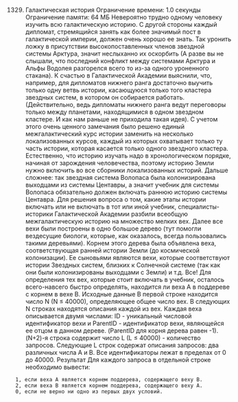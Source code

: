 1329. Галактическая история
Ограничение времени: 1.0 секунды
Ограничение памяти: 64 МБ
Невероятно трудно одному человеку изучить всю галактическую историю.
С другой стороны каждый дипломат, стремящийся занять как более значимый пост в галактической империи, должен очень хорошо ее знать. Так уронить ложку в присутствии высокопоставленных членов звездной системы Арктура, значит неслыханно их оскорбить (А разве вы не слышали, что последний конфликт между системами Арктура и Альфы Водолея разгорелся всего то из-за одного уроненного стакана).
К счастью в Галактической Академии выяснили, что, например, для дипломатов нижнего ранга достаточно выучить только одну ветвь истории, касающуюся только того кластера звездных систем, в котором он собирается работать. (Действительно, ведь дипломаты нижнего ранга ведут переговоры только между планетами, находящимися в одном звездном кластере. И как нам раньше не приходила такая идея).
С учетом этого очень ценного замечания было решено единый межгалактический курс истории заменить на несколько локализованных курсов, каждый из которых охватывает только ту часть истории, которая касается только одного звездного кластера. Естественно, что историю изучать надо в хронологическом порядке, начиная от зарождения человечества, поэтому историю Земли нужно включить во все сборники локализованных историй. Дальше сложнее: так звездная система Волопаса была колонизирована выходцами из системы Центавры, а значит учебник для системы Волопаса обязательно должен включать раннюю историю системы Центавра.
Для решения вопроса о том, какие этапы истории включать или не включать в тот или иной учебник, специалисты-историки Галактической Академии разбили всеобщую межгалактическую историю на множество мелких вех. Далее все вехи были построены в одно большое дерево (тут помогли вездесущие биологи, которые, как оказалось, всегда пользовались такими деревьями). Корнем этого дерева была объявлена веха, соответствующая ранней истории Земли (до космической колонизации). Ее сыновьями являются вехи, которые соответствуют истории Звездных систем, близких к Солнечной системе (так как они были колонизированы выходцами с Земли) и т.д. Все! Для определения тех вех, которые стоит включать в учебник, осталось всего-навсего быстро определять, находится ли веха A в поддереве с корнем в вехе B.
Исходные данные
В первой строке находится число N (N ≤ 40000), определяющее общее число вех. В следующих N строках находятся описания каждой из вех.
Каждая веха описывается двумя числами: ID - уникальный числовой идентификатор вехи и ParentID - идентификатор вехи, являющейся ее отцом в данном дереве. (ParentID для корня дерева равен -1).
(N+2)-я строка содержит число L (L ≤ 40000) - количество запросов. Следующие L строк содержат описания запросов: два различных числа A и B. Все идентификаторы лежат в пределах от 0 до 40000.
Результат
Для каждого запроса в отдельной строке необходимо вывести:

    1, если веха А является корнем поддерева, содержащего веху B.
    2, если веха B является корнем поддерева, содержащего веху A.
    0, если не верно ни одно из первых двух условий.
